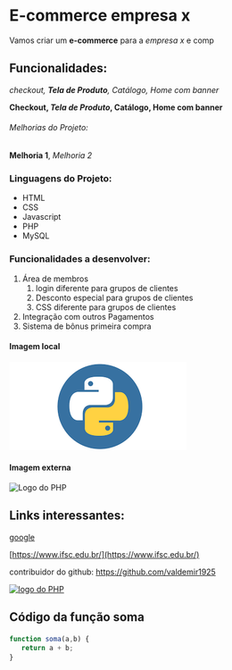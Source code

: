 # E-commerce empresa x

Vamos criar um **e-commerce** para a *empresa x* e comp

## Funcionalidades:

_checkout, **Tela de Produto**, Catálogo, Home com banner_

**Checkout, _Tela de Produto_, Catálogo, Home com banner**

###### Melhorias do Projeto:

__Melhoria 1__, _Melhoria 2_

### Linguagens do Projeto:

* HTML
* CSS
* Javascript
* PHP
* MySQL

### Funcionalidades a desenvolver:

1. Área de membros
   1. login diferente para grupos de clientes
   2. Desconto especial para grupos de clientes
   3. CSS diferente para grupos de clientes
2. Integração com outros Pagamentos
3. Sistema de bônus primeira compra


#### Imagem local

![Logo do python](img/python.png)

#### Imagem externa

![Logo do PHP](https://upload.wikimedia.org/wikipedia/commons/2/27/PHP-logo.svg)


## Links interessantes:

[google](https://www.google.com)

[https://www.ifsc.edu.br/](https://www.ifsc.edu.br/)

contribuidor do github: https://github.com/valdemir1925

[![logo do PHP](https://upload.wikimedia.org/wikipedia/commons/2/27/PHP-logo.svg)](https://github.com/valdemir1925)

## Código da função soma 

```javascript
function soma(a,b) {
   return a + b;
}
```




